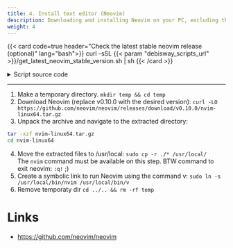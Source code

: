 ```yaml
---
title: 4. Install text editor (Neovim)
description: Downloading and installing Neovim on your PC, excluding the configuration part, **which greatly enhances its usability**.
weight: 4
---
```


{{< card code=true header="Check the latest stable neovim release (optional)" lang="bash">}}
curl -sSL {{< param "debisway_scripts_url" >}}/get_latest_neovim_stable_version.sh | sh
{{< /card >}}
<details>
      <summary>Script source code</summary>
{{< readfile file="../../static/scripts/get_latest_neovim_stable_version.sh" code="true" lang="bash" >}}
</details>

---

<!-- TODO reuse documentation https://www.docsy.dev/docs/adding-content/shortcodes/#reuse-documentation -->
<!-- TODO make script to install/update? -->

1. Make a temporary directory. `mkdir temp && cd temp`
2. Download Neovim (replace v0.10.0 with the desired version): `curl -LO https://github.com/neovim/neovim/releases/download/v0.10.0/nvim-linux64.tar.gz`
3. Unpack the archive and navigate to the extracted directory: 
```bash 
tar -xzf nvim-linux64.tar.gz
cd nvim-linux64
```
4. Move the extracted files to /usr/local: `sudo cp -r ./* /usr/local/`  
The `nvim` command must be available on this step. BTW command to exit neovim: `:q!` ;) 
5. Create a symbolic link to run Neovim using the command v: `sudo ln -s /usr/local/bin/nvim /usr/local/bin/v`
6. Remove temporaty dir `cd ../.. && rm -rf temp`

# Links 
- https://github.com/neovim/neovim
